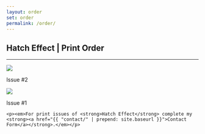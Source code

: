 ```yaml
---
layout: order
set: order
permalink: /order/
---
```


<div class="chat ml-1 mr-1">
<h2>Hatch Effect | Print Order</h2>
<hr class="order-hr">
<form action="https://formspree.io/f/mzbkydkl" method="POST" onsubmit="return validateForm()" id="hatchPrice">
    <div class="row">
        <!-- issue #2 -->
        <div class="col-md-5 text-center">
        <img src="../images/hatch-effect-2-cover.jpg" class="img-fluid pt-3 pr-md-2 pl-md-3 pb-3"/>
        <p class="quantity">Issue #<span class="quantity-one">2</span></p>
        </div>
        <!-- issue #1 -->
        <div class="col-md-5 text-center">
        <img src="../images/hatch1.jpg" class="img-fluid pt-3 pr-md-2 pl-md-3 pb-3"/>
        <p class="quantity text-center">Issue #<span class="quantity-one">1</span></p>
        </div>
    </div>
    
    <p><em>For print issues of <strong>Hatch Effect</strong> complete my <strong><a href="{{ "contact/" | prepend: site.baseurl }}">Contact Form</a></strong>.</em></p> 
</div>
